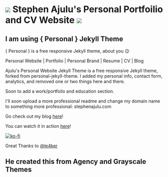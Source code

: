 # <img src="https://stephenajulu.github.io/img/favicon16.png"> Stephen Ajulu's Personal Portfoilio and CV Website <img src="https://stephenajulu.github.io/img/favicon16.png">
## I am using { Personal } Jekyll Theme

{ Personal } is a free responsive Jekyll theme, about you :wink:

Personal Website | Portfolio | Personal Brand | Resume | CV | Blog 

Ajulu's Personal Website Jekyll Theme is a free responsive Jekyll theme, forked from personal-jekyll-theme. I added my personal info, contact form, analytics, and removed one or two things here and there.

Soon to add a work/portfoilo and education section.

I'll soon upload a more professional readme and change my domain name to something more professional: stephenajulu.com

Go check out my blog [here](https://ajulusthoughts.wordpress.com)!

You can watch it in action [here](https://stephenajulu.github.io)!

[![ko-fi](https://www.ko-fi.com/img/githubbutton_sm.svg)](https://ko-fi.com/L3L81058L)

Great Thanks to [@le4ker](https://github.com/le4ker)
## He created this from Agency and Grayscale Themes
